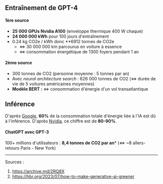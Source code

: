 ## Entraînement de GPT-4

#### 1ère source

- **25 000 GPUs Nvidia A100** (enveloppe thermique 400 W chaque)
- **24 000 000 kWh** pour 100 jours d'entraînement
- 0.24 kg CO2e / kWh donc **6912 tonnes de CO2e
	- ⇔ 30 000 000 km parcourus en voiture à essence
	- ⇔ consommation énergétique de 1300 foyers pendant 1 an

#### 2ème source

- 300 tonnes de CO2 (personne moyenne : 5 tonnes par an)
- Avec *neural architecture search* : 626 000 tonnes de CO2 (⇔ durée de vie de 5 voitures américaines moyennes)
- **Modèle BERT :** ⇔ consommation d'énergie d'un vol transatlantique

## Inférence

D'après [Google](https://research.google/blog/good-news-about-the-carbon-footprint-of-machine-learning-training/), **60%** de la consommation totale d'énergie liée à l'IA est dû à l'inférence.
D'après [Nvidia](https://www.forbes.com/sites/moorinsights/2019/05/09/google-cloud-doubles-down-on-nvidia-gpus-for-inference/?sh=7aa7fce46792), ce chiffre est de **80-90%**.

#### ChatGPT avec GPT-3

100+ millions d'utilisateurs : **8,4 tonnes de CO2 par an*** (⇔ ~8 allers-retours Paris - New York)

---
Sources :

1. https://archive.md/2RQ8X
2. https://hbr.org/2023/07/how-to-make-generative-ai-greener
